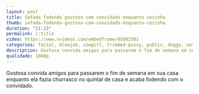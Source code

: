 ```yaml
---
layout: post
title: Safada fodendo gostoso com convidado enquanto cozinha
thumb: safada-fodendo-gostoso-com-convidado-enquanto-cozinha
duration: "11:13"
permalink: /:title
video: https://www.xvideos.com/embedframe/65802501
categories: facial, blowjob, cowgirl, trimmed-pussy, public, doggy, outdoors, brazzers, missionary, reverse-cowgirl, big-boobs, fake-tits, round-butt, side-fuck, brazzersexxtra
description: Gostosa convida amigos para passarem o fim de semana em sua casa enquanto ela fazia churrasco no quintal de casa e acaba fodendo com o convidado.
qualidade: 1080p
---
```

Gostosa convida amigos para passarem o fim de semana em sua casa enquanto ela fazia churrasco no quintal de casa e acaba fodendo com o convidado.